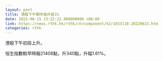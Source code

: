 ```yaml
---
layout: post
title: 港股下午開市後升逾1%
date: 2022-06-15 13:22:22.000000000 +08:00
link: https://news.rthk.hk/rthk/ch/component/k2/1653118-20220615.htm
categories: rthk
---
```


港股下午初段上升。

恒生指數較早時報21408點，升340點，升幅1.61%。
